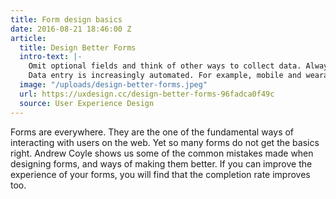 ```yaml
---
title: Form design basics
date: 2016-08-21 18:46:00 Z
article:
  title: Design Better Forms
  intro-text: |-
    Omit optional fields and think of other ways to collect data. Always ask yourself if the question can be inferred, postponed, or completely excluded.
    Data entry is increasingly automated. For example, mobile and wearable devices collect large amounts of data without the user’s conscious awareness. Think of ways you can leverage social, conversational UI, SMS, email, voice, OCR, location, fingerprint, biometric, etc.
  image: "/uploads/design-better-forms.jpeg"
  url: https://uxdesign.cc/design-better-forms-96fadca0f49c
  source: User Experience Design
---
```


Forms are everywhere. They are the one of the fundamental ways of interacting with users on the web. Yet so many forms do not get the basics right.
Andrew Coyle shows us some of the common mistakes made when designing forms, and ways of making them better. If you can improve the experience of your forms, you will find that the completion rate improves too.